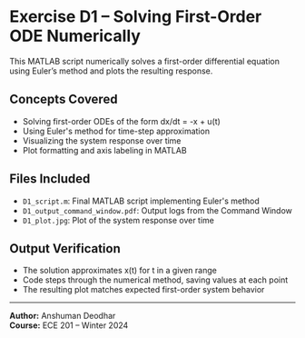 # Exercise D1 – Solving First-Order ODE Numerically

This MATLAB script numerically solves a first-order differential equation using Euler’s method and plots the resulting response.

## Concepts Covered
- Solving first-order ODEs of the form dx/dt = -x + u(t)
- Using Euler's method for time-step approximation
- Visualizing the system response over time
- Plot formatting and axis labeling in MATLAB

## Files Included
- `D1_script.m`: Final MATLAB script implementing Euler's method
- `D1_output_command_window.pdf`: Output logs from the Command Window
- `D1_plot.jpg`: Plot of the system response over time

## Output Verification
- The solution approximates x(t) for t in a given range
- Code steps through the numerical method, saving values at each point
- The resulting plot matches expected first-order system behavior

---

**Author:** Anshuman Deodhar  
**Course:** ECE 201 – Winter 2024  
